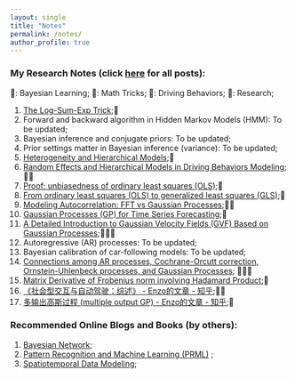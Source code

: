 ```yaml
---
layout: single
title: "Notes"
permalink: /notes/
author_profile: true
---
```


### My Research Notes (click [here](/blog-posts/) for all posts):

📙: Bayesian Learning;
📕: Math Tricks;
📘: Driving Behaviors;
📗: Research;

1. [The Log-Sum-Exp Trick](/posts/logsumexp/);📕
1. Forward and backward algorithm in Hidden Markov Models (HMM): To be updated;
1. Bayesian inference and conjugate priors: To be updated;
1. Prior settings matter in Bayesian inference (variance): To be updated;
1. [Heterogeneity and Hierarchical Models](/posts/hierarchical/);📙
1. [Random Effects and Hierarchical Models in Driving Behaviors Modeling](/posts/random-effects/);📙📘
1. [Proof: unbiasedness of ordinary least squares (OLS)](/posts/ols-unbiased/);📕
1. [From ordinary least squares (OLS) to generalized least squares (GLS)](/posts/ols-to-gls/);📕
1. [Modeling Autocorrelation: FFT vs Gaussian Processes](/posts/autocorrelation);📙📕
2. [Gaussian Processes (GP) for Time Series Forecasting](/posts/gp-time-series/);📙
3. [A Detailed Introduction to Gaussian Velocity Fields (GVF) Based on Gaussian Processes](/posts/GVF/);📙📘📗
1. Autoregressive (AR) processes: To be updated;
1. Bayesian calibration of car-following models: To be updated;
1. [Connections among AR processes, Cochrane-Orcutt correction, Ornstein-Uhlenbeck processes, and Gaussian
   Processes](/posts/processes_connections/); 📙📕📘
1. [Matrix Derivative of Frobenius norm involving Hadamard Product](/posts/matrix-derivative/);📕
1. [《社会型交互与自动驾驶：综述》 - Enzo的文章 - 知乎](https://zhuanlan.zhihu.com/p/557203965);📘📗
1. [多输出高斯过程 (multiple output GP) - Enzo的文章 - 知乎](https://zhuanlan.zhihu.com/p/400628960);📙

### Recommended Online Blogs and Books (by others):

1. [Bayesian Network](https://www.cs.toronto.edu/~duvenaud/distill_bayes_net/public/);
1. [Pattern Recognition and Machine Learning (PRML)](https://www.microsoft.com/en-us/research/uploads/prod/2006/01/Bishop-Pattern-Recognition-and-Machine-Learning-2006.pdf)
   ;
1. [Spatiotemporal Data Modeling](https://spatiotemporal-data.github.io/);